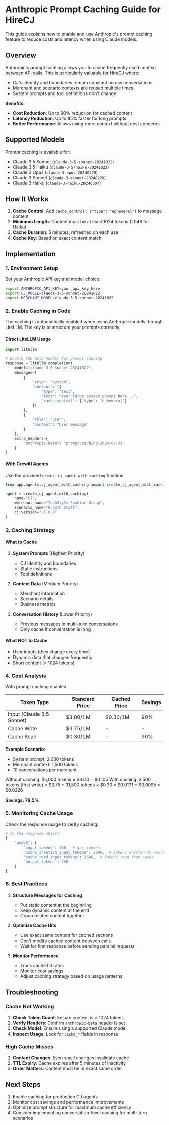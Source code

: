 # Anthropic Prompt Caching Guide for HireCJ

This guide explains how to enable and use Anthropic's prompt caching feature to reduce costs and latency when using Claude models.

## Overview

Anthropic's prompt caching allows you to cache frequently used context between API calls. This is particularly valuable for HireCJ where:
- CJ's identity and boundaries remain constant across conversations
- Merchant and scenario contexts are reused multiple times
- System prompts and tool definitions don't change

**Benefits:**
- **Cost Reduction**: Up to 90% reduction for cached content
- **Latency Reduction**: Up to 85% faster for long prompts
- **Better Performance**: Allows using more context without cost concerns

## Supported Models

Prompt caching is available for:
- Claude 3.5 Sonnet (`claude-3-5-sonnet-20241022`)
- Claude 3.5 Haiku (`claude-3-5-haiku-20241022`)
- Claude 3 Opus (`claude-3-opus-20240229`)
- Claude 3 Sonnet (`claude-3-sonnet-20240229`)
- Claude 3 Haiku (`claude-3-haiku-20240307`)

## How It Works

1. **Cache Control**: Add `cache_control: {"type": "ephemeral"}` to message content
2. **Minimum Length**: Content must be at least 1024 tokens (2048 for Haiku)
3. **Cache Duration**: 5 minutes, refreshed on each use
4. **Cache Key**: Based on exact content match

## Implementation

### 1. Environment Setup

Set your Anthropic API key and model choice:

```bash
export ANTHROPIC_API_KEY=your_api_key_here
export CJ_MODEL=claude-3-5-sonnet-20241022
export MERCHANT_MODEL=claude-3-5-sonnet-20241022
```

### 2. Enable Caching in Code

The caching is automatically enabled when using Anthropic models through LiteLLM. The key is to structure your prompts correctly.

#### Direct LiteLLM Usage

```python
import litellm

# Enable the beta header for prompt caching
response = litellm.completion(
    model="claude-3-5-sonnet-20241022",
    messages=[
        {
            "role": "system",
            "content": [{
                "type": "text",
                "text": "Your large system prompt here...",
                "cache_control": {"type": "ephemeral"}
            }]
        },
        {
            "role": "user",
            "content": "User message"
        }
    ],
    extra_headers={
        "anthropic-beta": "prompt-caching-2024-07-31"
    }
)
```

#### With CrewAI Agents

Use the provided `create_cj_agent_with_caching` function:

```python
from app.agents.cj_agent_with_caching import create_cj_agent_with_caching

agent = create_cj_agent_with_caching(
    name="CJ",
    merchant_name="TechStyle Fashion Group",
    scenario_name="Growth Stall",
    cj_version="v5.0.0"
)
```

### 3. Caching Strategy

#### What to Cache

1. **System Prompts** (Highest Priority)
   - CJ identity and boundaries
   - Static instructions
   - Tool definitions

2. **Context Data** (Medium Priority)
   - Merchant information
   - Scenario details
   - Business metrics

3. **Conversation History** (Lower Priority)
   - Previous messages in multi-turn conversations
   - Only cache if conversation is long

#### What NOT to Cache

- User inputs (they change every time)
- Dynamic data that changes frequently
- Short content (< 1024 tokens)

### 4. Cost Analysis

With prompt caching enabled:

| Token Type | Standard Price | Cached Price | Savings |
|------------|----------------|--------------|---------|
| Input (Claude 3.5 Sonnet) | $3.00/1M | $0.30/1M | 90% |
| Cache Write | $3.75/1M | - | - |
| Cache Read | $0.30/1M | - | 90% |

**Example Scenario:**
- System prompt: 2,000 tokens
- Merchant context: 1,500 tokens
- 10 conversations per merchant

Without caching: 35,000 tokens × $3.00 = $0.105
With caching: 3,500 tokens (first write) × $3.75 + 31,500 tokens × $0.30 = $0.0131 + $0.0095 = $0.0226

**Savings: 78.5%**

### 5. Monitoring Cache Usage

Check the response usage to verify caching:

```python
# In the response object:
{
    "usage": {
        "input_tokens": 100,  # New tokens
        "cache_creation_input_tokens": 2000,  # Tokens written to cache
        "cache_read_input_tokens": 1500,  # Tokens read from cache
        "output_tokens": 200
    }
}
```

### 6. Best Practices

1. **Structure Messages for Caching**
   - Put static content at the beginning
   - Keep dynamic content at the end
   - Group related content together

2. **Optimize Cache Hits**
   - Use exact same content for cached sections
   - Don't modify cached content between calls
   - Wait for first response before sending parallel requests

3. **Monitor Performance**
   - Track cache hit rates
   - Monitor cost savings
   - Adjust caching strategy based on usage patterns

## Troubleshooting

### Cache Not Working

1. **Check Token Count**: Ensure content is > 1024 tokens
2. **Verify Headers**: Confirm `anthropic-beta` header is set
3. **Check Model**: Ensure using a supported Claude model
4. **Inspect Usage**: Look for `cache_*` fields in response

### High Cache Misses

1. **Content Changes**: Even small changes invalidate cache
2. **TTL Expiry**: Cache expires after 5 minutes of inactivity
3. **Order Matters**: Content must be in exact same order

## Next Steps

1. Enable caching for production CJ agents
2. Monitor cost savings and performance improvements
3. Optimize prompt structure for maximum cache efficiency
4. Consider implementing conversation-level caching for multi-turn scenarios

